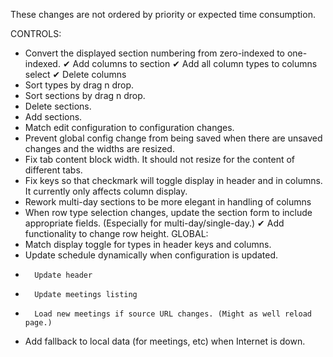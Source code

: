 These changes are not ordered by priority or expected time consumption.

CONTROLS:
-   Convert the displayed section numbering from zero-indexed to one-indexed.
✔   Add columns to section
✔   Add all column types to columns select
✔   Delete columns
-   Sort types by drag n drop.
-   Sort sections by drag n drop.
-   Delete sections.
-   Add sections.
-   Match edit configuration to configuration changes.
-   Prevent global config change from being saved when there are unsaved changes
    and the widths are resized.
-   Fix tab content block width. It should not resize for the content of different tabs.
-   Fix keys so that checkmark will toggle display in header and in columns.
    It currently only affects column display.
-   Rework multi-day sections to be more elegant in handling of columns
-   When row type selection changes, update the section form to include appropriate fields.
    (Especially for multi-day/single-day.)
✔   Add functionality to change row height.
GLOBAL:
-   Match display toggle for types in header keys and columns.
-   Update schedule dynamically when configuration is updated.
-       Update header
-       Update meetings listing
-       Load new meetings if source URL changes. (Might as well reload page.)
-   Add fallback to local data (for meetings, etc) when Internet is down.
